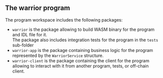 ## The **warrior** program

The program workspace includes the following packages:
- `warrior` is the package allowing to build WASM binary for the program and IDL file for it.  
  The package also includes integration tests for the program in the `tests` sub-folder
- `warrior-app` is the package containing business logic for the program represented by the `WarriorService` structure.  
- `warrior-client` is the package containing the client for the program allowing to interact with it from another program, tests, or
  off-chain client.


